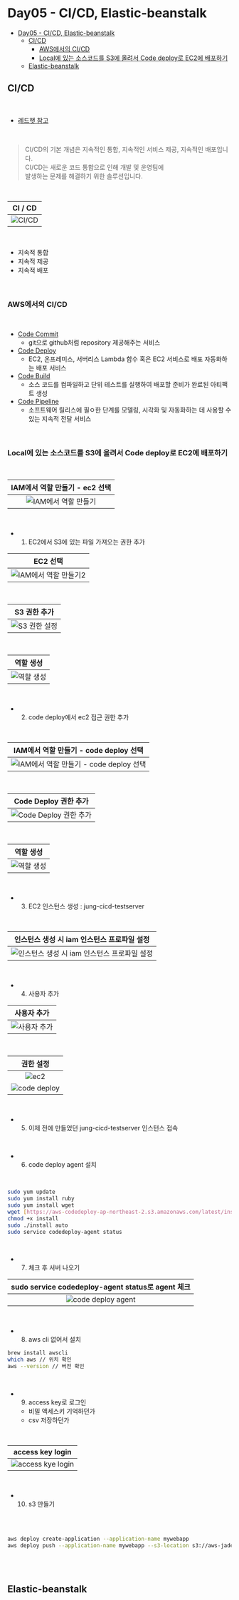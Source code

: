 # Day05 - CI/CD, Elastic-beanstalk

- [Day05 - CI/CD, Elastic-beanstalk](#day05---cicd-elastic-beanstalk)
  - [CI/CD](#cicd)
    - [AWS에서의 CI/CD](#aws에서의-cicd)
    - [Local에 있는 소스코드를 S3에 올려서 Code deploy로 EC2에 배포하기](#local에-있는-소스코드를-s3에-올려서-code-deploy로-ec2에-배포하기)
  - [Elastic-beanstalk](#elastic-beanstalk)

## CI/CD

</br>

- [레드햇 참고](https://www.redhat.com/ko/topics/devops/what-is-ci-cd)

</br>

> CI/CD의 기본 개념은 지속적인 통합, 지속적인 서비스 제공, 지속적인 배포입니다.  
> CI/CD는 새로운 코드 통합으로 인해 개발 및 운영팀에  
> 발생하는 문제를 해결하기 위한 솔루션입니다.

</br>

|             CI / CD             |
| :-----------------------------: |
| ![CI/CD](../res/_05_ci_cid.png) |

</br>

- 지속적 통합
- 지속적 제공
- 지속적 배포

</br>

### AWS에서의 CI/CD

</br>

- [Code Commit](https://docs.aws.amazon.com/ko_kr/codecommit/?id=docs_gateway)
  - git으로 github처럼 repository 제공해주는 서비스
- [Code Deploy](https://docs.aws.amazon.com/ko_kr/codedeploy/?id=docs_gateway)
  - EC2, 온프레미스, 서버리스 Lambda 함수 혹은 EC2 서비스로 배포 자동화하는 배포 서비스
- [Code Build](https://docs.aws.amazon.com/ko_kr/codebuild/?id=docs_gateway)
  - 소스 코드를 컴파일하고 단위 테스트를 실행하여 배포할 준비가 완료된 아티팩트 생성
- [Code Pipeline](https://docs.aws.amazon.com/ko_kr/codepipeline/?id=docs_gateway)
  - 소프트웨어 릴리스에 필ㅇ한 단계를 모델링, 시각화 및 자동화하는 데 사용할 수 있는 지속적 전달 서비스

</br>

### Local에 있는 소스코드를 S3에 올려서 Code deploy로 EC2에 배포하기

</br>

|        IAM에서 역할 만들기 - ec2 선택        |
| :------------------------------------------: |
| ![IAM에서 역할 만들기](../res/_05_iam_1.png) |

</br>

- 1. EC2에서 S3에 있는 파일 가져오는 권한 추가

|                   EC2 선택                    |
| :-------------------------------------------: |
| ![IAM에서 역할 만들기2](../res/_05_iam_2.png) |

</br>

|             S3 권한 추가              |
| :-----------------------------------: |
| ![S3 권한 설정](../res/_05_iam_3.png) |

</br>

|             역할 생성              |
| :--------------------------------: |
| ![역할 생성](../res/_05_iam_4.png) |

</br>

- 2. code deploy에서 ec2 접근 권한 추가

</br>

|             IAM에서 역할 만들기 - code deploy 선택              |
| :-------------------------------------------------------------: |
| ![IAM에서 역할 만들기 - code deploy 선택](../res/_05_iam_5.png) |

</br>

|             Code Deploy 권한 추가              |
| :--------------------------------------------: |
| ![Code Deploy 권한 추가](../res/_05_iam_6.png) |

</br>

|             역할 생성              |
| :--------------------------------: |
| ![역할 생성](../res/_05_iam_7.png) |

</br>

- 3. EC2 인스턴스 생성 : jung-cicd-testserver

</br>

|             인스턴스 생성 시 iam 인스턴스 프로파일 설정              |
| :------------------------------------------------------------------: |
| ![인스턴스 생성 시 iam 인스턴스 프로파일 설정](../res/_05_ec2_1.png) |

</br>

- 4. 사용자 추가

|              사용자 추가              |
| :-----------------------------------: |
| ![사용자 추가](../res/_05_user_1.png) |

</br>

|               권한 설정               |
| :-----------------------------------: |
|     ![ec2](../res/_05_user_2.png)     |
| ![code deploy](../res/_05_user_3.png) |

</br>

- 5. 이제 전에 만들었던 jung-cicd-testserver 인스턴스 접속

</br>

- 6. code deploy agent 설치

</br>

```sh
sudo yum update
sudo yum install ruby
sudo yum install wget
wget [https://aws-codedeploy-ap-northeast-2.s3.amazonaws.com/latest/install](https://aws-codedeploy-ap-northeast-2.s3.amazonaws.com/latest/install)
chmod +x install
sudo ./install auto
sudo service codedeploy-agent status
```

</br>

- 7. 체크 후 서버 나오기

|   sudo service codedeploy-agent status로 agent 체크    |
| :----------------------------------------------------: |
| ![code deploy agent](../res/_05_code_deploy_agent.png) |

</br>

- 8. aws cli 없어서 설치

```sh
brew install awscli
which aws // 위치 확인
aws --version // 버전 확인
```

</br>

- 9. access key로 로그인
  - 비밀 액세스키 기억하던가
  - csv 저장하던가

</br>

|                   access key login                   |
| :--------------------------------------------------: |
| ![access kye login](../res/_05_access_key_login.png) |

</br>

- 10. s3 만들기

</br>

</br>

```sh
aws deploy create-application --application-name mywebapp
aws deploy push --application-name mywebapp --s3-location s3://aws-jaden-code-deploy-bucket/webapp.zip --ignore-hidden-files
```

</br>

</br>

## Elastic-beanstalk

</br>

</br>
